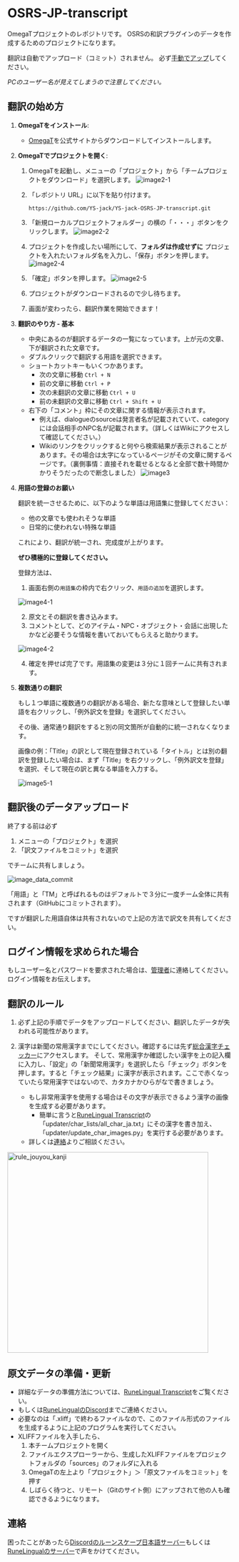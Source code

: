 # OSRS-JP-transcript
OmegaTプロジェクトのレポジトリです。
OSRSの和訳プラグインのデータを作成するためのプロジェクトになります。

翻訳は自動でアップロード（コミット）されません。
必ず[手動でアップ](#データのアップロード)してください。

*PCのユーザー名が見えてしまうので注意してください。*
## 翻訳の始め方

1. **OmegaTをインストール**:
   - [OmegaT](https://omegat.org/ja/download)を公式サイトからダウンロードしてインストールします。

2. **OmegaTでプロジェクトを開く**:
   1. OmegaTを起動し、メニューの「プロジェクト」から「チームプロジェクトをダウンロード」を選択します。
   ![image2-1](./readme_images/OmegaT%202-1.png)
   2. 「レポジトリ URL」に以下を貼り付けます。

      `https://github.com/YS-jack/YS-jack-OSRS-JP-transcript.git`
   

   3. 「新規ローカルプロジェクトフォルダー」の横の「・・・」ボタンをクリックします。
   ![image2-2](./readme_images/OmegaT%202-2,3.png)
   4. プロジェクトを作成したい場所にして、**フォルダは作成せずに** プロジェクトを入れたいフォルダ名を入力し、「保存」ボタンを押します。
   ![image2-4](./readme_images/OmegaT%202-4.png)
   5. 「確定」ボタンを押します。
   ![image2-5](./readme_images/OmegaT%202-5.png)
   6. プロジェクトがダウンロードされるので少し待ちます。
   7. 画面が変わったら、翻訳作業を開始できます！

3. **翻訳のやり方 - 基本**

    - 中央にあるのが翻訳するデータの一覧になっています。上が元の文章、下が翻訳された文章です。
    - ダブルクリックで翻訳する用語を選択できます。
    - ショートカットキーもいくつかあります。
      - 次の文章に移動 `Ctrl + N`
      - 前の文章に移動 `Ctrl + P`
      - 次の未翻訳の文章に移動 `Ctrl + U`
      - 前の未翻訳の文章に移動 `Ctrl + Shift + U`
    - 右下の「コメント」枠にその文章に関する情報が表示されます。
      - 例えば、dialogueのsourceは発言者名が記載されていて、categoryには会話相手のNPC名が記載されます。（詳しくはWikiにアクセスして確認してください。）
      - Wikiのリンクをクリックすると何やら検索結果が表示されることがあります。その場合は太字になっているページがその文章に関するページです。（裏側事情：直接それを載せるとなると全部で数十時間かかりそうだったので断念しました）
    ![image3](./readme_images/OmegaT%203.png)
4. **用語の登録のお願い**
    
    翻訳を統一させるために、以下のような単語は用語集に登録してください：
    - 他の文章でも使われそうな単語
    - 日常的に使われない特殊な単語
    
    これにより、翻訳が統一され、完成度が上がります。

    **ぜひ積極的に登録してください。**
    
    登録方法は、
    1. 画面右側の`用語集`の枠内で右クリック、`用語の追加`を選択します。

    ![image4-1](./readme_images/OmegaT%204-1.png)

    2. 原文とその翻訳を書き込みます。
    3. コメントとして、どのアイテム・NPC・オブジェクト・会話に出現したかなど必要そうな情報を書いておいてもらえると助かります。

    ![image4-2](./readme_images/OmegaT%204-2.png)

    4. 確定を押せば完了です。用語集の変更は３分に１回チームに共有されます。
5. **複数通りの翻訳**

   もし１つ単語に複数通りの翻訳がある場合、新たな意味として登録したい単語を右クリックし、「例外訳文を登録」を選択してください。

   その後、通常通り翻訳をすると別の同文箇所が自動的に統一されなくなります。

   画像の例：「Title」の訳として現在登録されている「タイトル」とは別の翻訳を登録したい場合は、まず「Title」を右クリックし、「例外訳文を登録」を選択、そして現在の訳と異なる単語を入力する。

   ![image5-1](./readme_images/OmegaT%205-1.png)

## 翻訳後のデータアップロード
終了する前は必ず
 1. メニューの「プロジェクト」を選択
 2. 「訳文ファイルをコミット」を選択

でチームに共有しましょう。

![image_data_commit](./readme_images/OmegaT%20data%20commit.png)

「用語」と「TM」と呼ばれるものはデフォルトで３分に一度チーム全体に共有されます（GitHubにコミットされます）。

ですが翻訳した用語自体は共有されないので上記の方法で訳文を共有してください。

## ログイン情報を求められた場合
もしユーザー名とパスワードを要求された場合は、[管理者](https://discord.gg/DpS9kgxCSJ)に連絡してください。ログイン情報をお伝えします。
   

## 翻訳のルール
   1. 必ず上記の手順でデータをアップロードしてください、翻訳したデータが失われる可能性があります。

   2. 漢字は新聞の常用漢字までにしてください。確認するには先ず[総合漢字チェッカー](http://attosoft.info/tools/kanji-checker/)にアクセスします。
   そして、常用漢字か確認したい漢字を上の記入欄に入力し、「設定」の「新聞常用漢字」を選択したら「チェック」ボタンを押します。すると「チェック結果」に漢字が表示されます。ここで赤くなっていたら常用漢字ではないので、カタカナかひらがなで書きましょう。
      - もし非常用漢字を使用する場合はその文字が表示できるよう漢字の画像を生成する必要があります。
         - 簡単に言うと[RuneLingual Transcript](https://github.com/YS-jack/Runelingual-Transcripts/blob/original-main/README.md)の「updater/char_lists/all_char_ja.txt」にその漢字を書き加え、「updater/update_char_images.py」を実行する必要があります。
      - 詳しくは[連絡](#連絡)よりご相談ください。

<img src="./readme_images/OmegaT%206.png" alt="rule_jouyou_kanji" style="width:450px;"/>


## 原文データの準備・更新

- 詳細なデータの準備方法については、[RuneLingual Transcript](https://github.com/YS-jack/Runelingual-Transcripts/blob/original-main/README.md)をご覧ください。
- もしくは[RuneLingualのDiscord]((https://discord.gg/ehwKcVdBGS))までご連絡ください。
- 必要なのは「.xliff」で終わるファイルなので、このファイル形式のファイルを生成するように上記のプログラムを実行してください。
- XLIFFファイルを入手したら、
   1. 本チームプロジェクトを開く
   2. ファイルエクスプローラーから、生成したXLIFFファイルをプロジェクトフォルダの「sources」のフォルダに入れる
   3. OmegaTの左上より「プロジェクト」＞「原文ファイルをコミット」を押す
   4. しばらく待つと、リモート（Gitのサイト側）にアップされて他の人も確認できるようになります。



## 連絡

困ったことがあったら[Discordのルーンスケープ日本語サーバー](https://discord.gg/DpS9kgxCSJ)もしくは[RuneLingualのサーバー]((https://discord.gg/ehwKcVdBGS))で声をかけてください。
